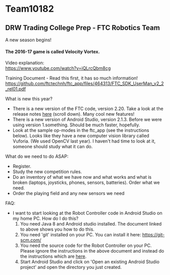 # Team10182
## DRW Trading College Prep - FTC Robotics Team

A new season begins!

#### The 2016-17 game is called Velocity Vortex.

Video explanation:   
https://www.youtube.com/watch?v=iQLrcQbm8cg

Training Document - Read this first, it has so much information!
https://github.com/ftctechnh/ftc_app/files/464313/FTC_SDK_UserMan_v2_2_rel01.pdf

What is new this year?
- There is a new version of the FTC code, version 2.20. Take a look at the release notes [here](https://github.com/ftctechnh/ftc_app) (scroll down). Many cool new features!
- There is a new version of Android Studio, version 2.1.3. Before we were using version 1.something. Should be much faster, hopefully.
- Look at the sample op-modes in the ftc_app (see the instructions below). Looks like they have a new computer vision library called Vuforia. (We used OpenCV last year). I haven't had time to look at it, someone should study what it can do.

What do we need to do ASAP:
- Register.
- Study the new competition rules.
- Do an inventory of what we have now and what works and what is broken (laptops, joysticks, phones, sensors, batteries). Order what we need.
- Order the playing field and any new sensors we need


FAQ:
- I want to start looking at the Robot Controller code in Android Studio on my home PC. How do I do this?
     1. You need Java 8 and Android studio installed. The document linked to above shows you how to do this.
     2. You need 'git' installed on your PC. You can install it here: https://git-scm.com/
     3. You need the source code for the Robot Controller on your PC. Please ignore the instructions in the above document and instead do the instructions which are [here](GitQuickStart.md).
     4. Start Android Studio and click on 'Open an existing Android Studio project' and open the directory you just created.


